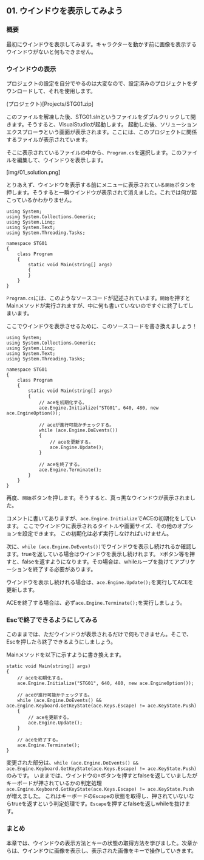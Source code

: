 ﻿## 01. ウインドウを表示してみよう

### 概要

最初にウインドウを表示してみます。キャラクターを動かす前に画像を表示するウインドウがないと何もできません。

### ウインドウの表示

プロジェクトの設定を自分でやるのは大変なので、設定済みのプロジェクトをダウンロードして、それを使用します。

(プロジェクト)[Projects/STG01.zip]

このファイルを解凍した後、STG01.slnというファイルをダブルクリックして開きます。そうすると、VisualStudioが起動します。
起動した後、ソリューションエクスプローラという画面が表示されます。ここには、このプロジェクトに関係するファイルが表示されています。

そこに表示されているファイルの中から、```Program.cs```を選択します。このファイルを編集して、ウインドウを表示します。

[img/01_solution.png]

とりあえず、ウインドウを表示する前にメニューに表示されている```開始```ボタンを押します。そうすると一瞬ウインドウが表示されて消えました。これでは何が起こっているかわかりません。

```
using System;
using System.Collections.Generic;
using System.Linq;
using System.Text;
using System.Threading.Tasks;

namespace STG01
{
	class Program
	{
		static void Main(string[] args)
		{
		}
	}
}

```

```Program.cs```には、このようなソースコードが記述されています。```開始```を押すとMainメソッドが実行されますが、中に何も書いていないのですぐに終了してしまいます。

ここでウインドウを表示させるために、このソースコードを書き換えましょう！

```
using System;
using System.Collections.Generic;
using System.Linq;
using System.Text;
using System.Threading.Tasks;

namespace STG01
{
	class Program
	{
		static void Main(string[] args)
		{
			// aceを初期化する。
			ace.Engine.Initialize("STG01", 640, 480, new ace.EngineOption());

			// aceが進行可能かチェックする。
			while (ace.Engine.DoEvents())
			{
				// aceを更新する。
				ace.Engine.Update();
			}

			// aceを終了する。
			ace.Engine.Terminate();
		}
	}
}
```

再度、```開始```ボタンを押します。そうすると、真っ黒なウインドウが表示されました。

コメントに書いてありますが、```ace.Engine.Initialize```でACEの初期化をしています。
ここでウインドウに表示されるタイトルや画面サイズ、その他のオプションを設定できます。
この初期化は必ず実行しなければいけません。

次に、```while (ace.Engine.DoEvents())```でウインドウを表示し続けれるか確認します。trueを返している場合はウインドウを表示し続けれます。
☓ボタン等を押すと、falseを返すようになります。その場合は、whileループを抜けてアプリケーションを終了する必要があります。

ウインドウを表示し続けれる場合は、```ace.Engine.Update();```を実行してACEを更新します。

ACEを終了する場合は、必ず```ace.Engine.Terminate();```を実行しましょう。

### Escで終了できるようにしてみる

このままでは、ただウインドウが表示されるだけで何もできません。そこで、Escを押したら終了できるようにしましょう。

Mainメソッドを以下に示すように書き換えます。

```
static void Main(string[] args)
{
	// aceを初期化する。
	ace.Engine.Initialize("STG01", 640, 480, new ace.EngineOption());

	// aceが進行可能かチェックする。
	while (ace.Engine.DoEvents() && ace.Engine.Keyboard.GetKeyState(ace.Keys.Escape) != ace.KeyState.Push)
	{
		// aceを更新する。
		ace.Engine.Update();
	}

	// aceを終了する。
	ace.Engine.Terminate();
}

```

変更された部分は、```while (ace.Engine.DoEvents() && ace.Engine.Keyboard.GetKeyState(ace.Keys.Escape) != ace.KeyState.Push)```のみです。
いままでは、ウインドウの☓ボタンを押すとfalseを返していましたがキーボードが押されているかの判定処理```ace.Engine.Keyboard.GetKeyState(ace.Keys.Escape) != ace.KeyState.Push```が増えました。
これはキーボードの```Escape```の状態を取得し、押されていないならtrueを返すという判定処理です。```Escape```を押すとfalseを返しwhileを抜けます。


### まとめ

本章では、ウインドウの表示方法とキーの状態の取得方法を学びました。次章からは、ウインドウに画像を表示し、表示された画像をキーで操作していきます。


